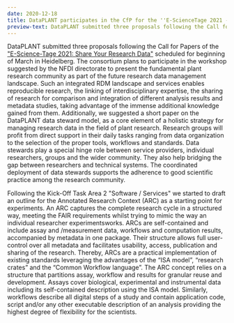 ```yaml
---
date: 2020-12-18
title: DataPLANT participates in the CfP for the ''E-ScienceTage 2021 - Share Your Research Data''
preview-text: DataPLANT submitted three proposals following the Call for Papers of the E-Science-Tage 2021: Share Your Research Data scheduled for beginning of March in Heidelberg. The consortium plans to participate in the workshop suggested by the NFDI directorate to present the fundamental plant research community as part of the future research data management landscape. Such an integrated RDM landscape and services enables reproducible research, the linking of interdisciplinary expertise, the sharing of ...
---
```


DataPLANT submitted three proposals following the Call for Papers of the ["E-Science-Tage 2021: Share Your Research Data"](https://e-science-tage.de/en) scheduled for beginning of March in Heidelberg. The consortium plans to participate in the workshop suggested by the NFDI directorate to present the fundamental plant research community as part of the future research data management landscape. Such an integrated RDM landscape and services enables reproducible research, the linking of interdisciplinary expertise, the sharing of research for comparison and integration of different analysis results and metadata studies, taking advantage of the immense additional knowledge gained from them. Additionally, we suggested a short paper on the DataPLANT data steward model, as a core element of a holistic strategy for managing research data in the field of plant research. Research groups will profit from direct support in their daily tasks ranging from data organization to the selection of the proper tools, workflows and standards. Data stewards play a special hinge role between service providers, individual researchers, groups and the wider community. They also help bridging the gap between researchers and technical systems. The coordinated deployment of data stewards supports the adherence to good scientific practice among the research community.

Following the Kick-Off Task Area 2 "Software / Services" we started to draft an outline for the Annotated Research Context (ARC) as a starting point for experiments. An ARC  captures the complete research cycle in a structured way, meeting the FAIR requirements whilst trying to mimic the way an  individual researcher experimentsworks. ARCs are self-contained and include assay and /measurement data, workflows and computation results, accompanied by metadata in one package. Their structure allows full user-control over all metadata and facilitates usability, access, publication and sharing of the research. Thereby, ARCs are a practical implementation of existing standards leveraging the advantages of the “ISA model”, “research crates” and the “Common Workflow language”. The ARC concept relies on a structure that partitions assay, workflow and results for granular reuse and development. Assays cover biological, experimental and instrumental data including its self-contained description using the ISA model. Similarly, workflows describe all digital steps of a study and contain application code, script and/or any other executable description of an analysis providing the highest degree of flexibility for the scientists.